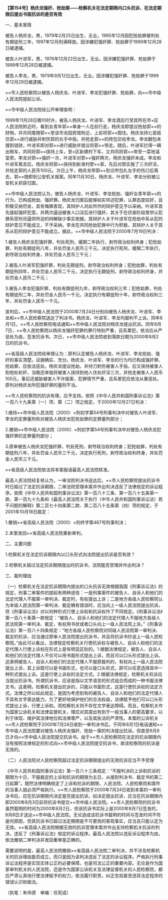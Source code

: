 **【第154号】杨庆龙强奸、抢劫案——检察机关在法定期限内口头抗诉、在法定期限后提出书面抗诉的是否有效**

一、基本案情

被告人杨庆龙，男，1979年2月25日出生，无业。1995年12月因犯抢劫罪被判处有期徒刑三年，1997年12月刑满释放。因涉嫌犯强奸罪、抢劫罪于1999年12月28日被逮捕。

被告人叶进军，男，1976年12月22日出生，无业。因涉嫌犯强奸罪、抢劫罪于1999年12月28日被逮捕。

被告人李龙，男，1979年9月12日出生，无业。因涉嫌犯强奸罪、抢劫罪于1999年12月29日被逮捕。

××市人民检察院以被告人杨庆龙、叶进军、李龙犯强奸罪、抢劫罪，向××市中级人民法院提起公诉。

××市中级人民法院经公开审理查明：

1999年11月28日晚10时许，被告人杨庆龙、叶进军、李龙酒后行至其所在市×区人民法院附近时，看到女青年郭××单身一人在前行走，杨庆龙即提议抢劫郭××的财物，并共同尾随郭××至该市龙园宾馆附近，上前将郭××围住。杨庆龙持匕首抵住郭××进行威胁并刺伤郭的左手中指，并抢走郭××的挎包交给李龙。李龙翻包未搜到钱财，叶进军即对郭××进行威胁并提议将郭××带走。随后，叶进军拦得一辆出租车，共同将郭××挟持上车，至×区新建村下车，又共同将郭××带至一菜地温室旁。李龙对郭××强奸一次，叶进军对郭××强奸两次，杨庆龙强奸未成。李龙和叶进军离去后，杨庆龙将郭××挟持到新淮村廖××家，先后对郭实施了三次奸淫，并抢走郭的人民币100元。次日上午，杨庆龙带郭××到诊所包扎左手的伤口后离去，郭××随即到公安机关报案。同年11月30日，杨庆龙、叶进军、李龙分别被公安机关抓获归案。

××市中级人民法院认为，被告人杨庆龙、叶进军、李龙抢劫、强奸女青年郭××的行为，已构成抢劫、强奸罪。杨庆龙归案后能够如实供述犯罪，认罪态度较好，且积极交纳罚金，具有悔罪表现，其辩护人对此所作的辩护意见予以采纳。叶进军首先提起强奸犯意，并两次逼迫被害人口淫后进行强奸，其关于在侦查阶段曾供认犯罪系受刑讯逼供所迫的辩解缺少事实依据，其辩护人关于叶进军在抢劫中系从犯的辩护意见不能成立，不予采纳。李龙在共同抢劫犯罪中行为积极，其辩护人关于其系从犯的辩护意见不能成立。据此，××市中级人民法院于2000年7月19日判决：

1.被告人杨庆龙犯强奸罪，判处死刑，缓期二年执行，剥夺政治权利终身；犯抢劫罪，判处有期徒刑八年，并处罚金人民币三千元，决定执行死刑，缓期二年执行，剥夺政治权利终身，并处罚金人民币三千元；

2.被告人叶进军犯强奸罪，判处无期徒刑，剥夺政治权利终身；犯抢劫罪，判处有期徒刑四年，并处罚金人民币二千元，决定执行无期徒刑，剥夺政治权利终身，并处罚金人民币二千元；

3.被告人李龙犯强奸罪，判处有期徒刑九年，剥夺政治权利三年；犯抢劫罪，判处有期徒刑二年，并处罚金人民币一千元，决定执行有期徒刑十年，剥夺政治权利三年，并处罚金人民币一千元。

宣判后，××市中级人民法院于2000年7月24日分别向被告人杨庆龙、叶进军、李龙和××市人民检察院送达了判决书。杨庆龙、叶进军、李龙均服判不上诉。同年8月1日，××市人民检察院电话通知××市中级人民法院对杨庆龙提出抗诉。同年8月7日，××市人民检察院以杨庆龙强奸犯罪的罪行特别严重，且系累犯，依法应从严惩处为由，签发抗诉书。次日，××市中级人民法院收到落款日期为2000年8月2日的抗诉书。

××省高级人民法院经审理认为：原判认定被告人杨庆龙、叶进军、李龙抢劫、强奸的事实清楚，证据确实、充分。杨庆龙、叶进军、李龙的行为均已构成强奸罪、抢劫罪，应依法惩处。杨庆龙提议抢劫，并持刀刺伤被害人手指，后又挟持被害人到他处轮奸，当晚还单独将被害人挟持到他人住处奸淫三次，并抢走被害人人民币100元，事后还威胁被害人不许报案，犯罪情节严重，且系累犯应依法从重惩处。原判对杨庆龙所犯强奸罪的量刑不当。

××市人民检察院的抗诉有理，应予支持。依照《中华人民共和国刑事诉讼法》第一百八十九条第（一）项、第（二）项之规定，于2000年12月27日判决：

1.维持××市中级人民法院（2000）×刑初字第54号刑事判决中对被告人叶进军、李龙的定罪量刑和对被告人杨庆龙犯抢劫罪的定罪量刑部分；

2.撤销××市中级人民法院（2000）×刑初字第54号刑事判决中对被告人杨庆龙犯强奸罪的定罪量刑部分；

3.原审被告人杨庆龙犯强奸罪，判处死刑，剥夺政治权利终身；犯抢劫罪，判处有期徒刑八年，并处罚金人民币三千元，决定执行死刑，剥夺政治权利终身，并处罚金人民币三千元。

××省高级人民法院依法将本案报请最高人民法院核准。

最高人民法院经复核认为，一审法院判决书送达后，××市人民检察院提出抗诉书时已超过了法定抗诉期限，二审法院受理本案并作出判决违反了法律规定的诉讼程序。依照《中华人民共和国刑事诉讼法》第一百八十三条、第一百八十五条第一款、第一百九十九条和《最高人民法院关于执行（中华人民共和国刑事诉讼法）若干问题的解释》第二百七十四条第二款、第二百八十五条第（四）项的规定，于2001年10月18日裁定：

1.撤销××省高级人民法院（2000）×刑终字第467号刑事判决；

2.本案发回××省高级人民法院重新审判。

二、主要问题

1.检察机关在法定抗诉期限内以口头形式向法院提出抗诉是否有效？

2.检察机关超过法定抗诉期限提出的抗诉书，法院能否受理并作出判决？

三、裁判理由

（一）检察机关在法定抗诉期限内提出的口头抗诉无效根据我国《刑事诉讼法》的规定，刑事二审案件的提起有两种途径：一是刑事案件的被告人、自诉人和他们的法定代理人不服第一审判决、裁定时，有权提出上诉；二是地方各级人民检察院认为本级人民法院第一审判决、裁定确有错误时，应当向上一级人民法院提出抗诉。但《刑事诉讼法》对以何种形式行使上诉权和抗诉权作了不同规定。《刑事诉讼法》第一百八十条第一款规定：“被告人、自诉人和他们的法定代理人不服地方各级人民法院第一审判决、裁定，有权用书状或者口头向上一级人民法院上诉。”《刑事诉讼法》第一百八十四条规定：“地方各级人民检察院对同级人民法院第一审判决、裁定的抗诉，应当通过原审人民法院提出抗诉书，并且将抗诉书抄送上一级人民检察院。”由此可以看出，法律规定检察机关行使抗诉权与被告人、自诉人和他们的法定代理人行使上诉权在形式上是有明显区别的。1.根据法律规定，被告人、自诉人和他们的法定代理人不仅可以用书面形式提出上诉，而且可以口头形式提出上诉。这表明被告人、自诉人和他们的法定代理人不服原裁判的，有权向上一级人民法院提出上诉，其上诉既可以是书面形式，也可以是口头形式，即可以任意选择其中一种形式提出上诉。这是行使上诉权的法定方式。2.根据法律规定，检察机关抗诉应当提出抗诉书。所谓抗诉书，应该是指以文字语言的形式组合而成的一种书面法律文书。这表明，检察机关提出抗诉的，只能以书面形式，这是行使抗诉权的法定方式。法律之所以如此规定，是因为考虑到有的被告人、自诉人和他们的法定代理人不具有文字表达能力，为了更好地保护他们的合法权益，法律赋予他们可以口头形式提出上诉，行使上诉权。而检察机关则不存在文字表达障碍。而且，检察机关作为国家公诉机关和法律监督机关，理应对其提出有别于一般当事人的更高要求，以利于体现、维护其法律地位和法律尊严，以及其执法的严肃性。本案的公诉机关××市人民检察院于2000年7月24日收到一审判决书后，于同年8月1日电话通知××市中级人民法院要对被告人杨庆龙强奸、抢劫一案的判决提出抗诉。但直至8月8日才向××市中级人民法院提交抗诉书。由于××市人民检察院在法定的抗诉期限内没有按照法律规定的形式向××市中级人民法院提交抗诉书，故该检察院的抗诉是无效的。

（二）人民法院对人民检察院超过法定抗诉期限提出的无效抗诉应当不予受理

《中华人民共和国刑事诉讼法》第一百八十三条规定：“不服判决的上诉和抗诉的期限为十日，不服裁定的上诉和抗诉的期限为五日，从接到判决书、裁定书的第二日起算”。既然法律明确规定了上诉和抗诉的期限，人民法院、人民检察院和案件的当事人就必须严格执行。××市人民检察院于2000年7月24日收到本案的一审判决书后，应在抗诉期限内决定是否提出抗诉。如决定提出抗诉，应当在抗诉期限内即2000年8月3日前将抗诉书提交××市中级人民法院。××市人民检察院的抗诉书虽然载明的时间为2000年8月2日，但该抗诉书实际上是2000年8月7日签发的，8月8日才送达××市中级人民法院。无论造成该抗诉书载明的时间与签发时间不符是何原因，但其抗诉书已超过法定期限是不可更改的客观事实，应当且只能认定为无效。××省高级人民法院根据无效的抗诉受理本案并作出支持检察机关抗诉的判决，违反了《刑事诉讼法》规定的诉讼程序。最高人民法院以违反诉讼程序为由，依法撤销二审判决并发回重审是正确的。

需要说明的是，最高人民法院撤销××省高级人民法院二审判决，并不涉及检察机关的抗诉理由能否成立，而只是因为该判决违反了法定的诉讼程序。严格执行刑事诉讼法程序是实现实体公正的必要保障，也是司法公正的重要内容。无论是作为国家审判机关的人民法院，还是作为国家公诉机关及法律监督机关的人民检察院，都应严肃认真地行使法律赋予的权力，依法履行职责，纠正忽视甚至违背法定程序的错误认识和做法。

（执笔：朱伟德　审编：任宪成）